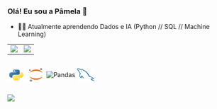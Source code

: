 ### Olá! Eu sou a Pâmela 👋

- 👩‍💻 Atualmente aprendendo Dados e IA (Python // SQL // Machine Learning)

<center>
<table>
  <tr>
    <td><img align="left" padding-right="10px" src="https://github-readme-stats.vercel.app/api?username=pamelsilva&show_icons=true&theme=dracula"></td>
    <td><img align="left" padding-right="10px" src="https://github-readme-stats.vercel.app/api/top-langs/?username=pamelsilva&show_icons=true&theme=dracula&layout=compact"></td>
  </tr>  
</table>
</center>

<div style="display: inline_block"><br>       
  <img align="center" alt="Python" height="30" width="40" src="https://raw.githubusercontent.com/devicons/devicon/master/icons/python/python-original.svg">
  <img align="center" alt="Jupyter" height="30" width="40" src="https://raw.githubusercontent.com/devicons/devicon/master/icons/jupyter/jupyter-original.svg">
  <img align="center" alt="Pandas" height="30" width="40" src="https://upload.wikimedia.org/wikipedia/commons/e/ed/Pandas_logo.svg">
  <img align="center" alt="SQL" height="30" width="40" src="https://raw.githubusercontent.com/devicons/devicon/master/icons/mysql/mysql-original.svg">
</div>
 
  ##
 
<div> 
  <a href="https://www.linkedin.com/in/pâmela-pereira-silva/" target="_blank"><img src="https://img.shields.io/badge/-LinkedIn-%230077B5?style=for-the-badge&logo=linkedin&logoColor=white" target="_blank"></a> 
</div>

